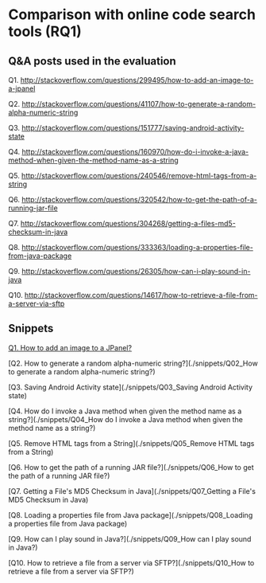 # Comparison with online code search tools (RQ1)

## Q&A posts used in the evaluation

Q1. http://stackoverflow.com/questions/299495/how-to-add-an-image-to-a-jpanel

Q2. http://stackoverflow.com/questions/41107/how-to-generate-a-random-alpha-numeric-string

Q3. http://stackoverflow.com/questions/151777/saving-android-activity-state

Q4. http://stackoverflow.com/questions/160970/how-do-i-invoke-a-java-method-when-given-the-method-name-as-a-string

Q5. http://stackoverflow.com/questions/240546/remove-html-tags-from-a-string

Q6. http://stackoverflow.com/questions/320542/how-to-get-the-path-of-a-running-jar-file

Q7. http://stackoverflow.com/questions/304268/getting-a-files-md5-checksum-in-java

Q8. http://stackoverflow.com/questions/333363/loading-a-properties-file-from-java-package

Q9. http://stackoverflow.com/questions/26305/how-can-i-play-sound-in-java

Q10. http://stackoverflow.com/questions/14617/how-to-retrieve-a-file-from-a-server-via-sftp

## Snippets

[Q1. How to add an image to a JPanel?](/LICENSE)

[Q2. How to generate a random alpha-numeric string?](./snippets/Q02_How to generate a random alpha-numeric string?)

[Q3. Saving Android Activity state](./snippets/Q03_Saving Android Activity state)

[Q4. How do I invoke a Java method when given the method name as a string?](./snippets/Q04_How do I invoke a Java method when given the method name as a string?)

[Q5. Remove HTML tags from a String](./snippets/Q05_Remove HTML tags from a String)

[Q6. How to get the path of a running JAR file?](./snippets/Q06_How to get the path of a running JAR file?)

[Q7. Getting a File's MD5 Checksum in Java](./snippets/Q07_Getting a File's MD5 Checksum in Java)

[Q8. Loading a properties file from Java package](./snippets/Q08_Loading a properties file from Java package)

[Q9. How can I play sound in Java?](./snippets/Q09_How can I play sound in Java?)

[Q10. How to retrieve a file from a server via SFTP?](./snippets/Q10_How to retrieve a file from a server via SFTP?)
